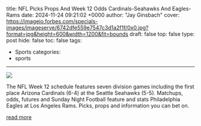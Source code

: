 title: NFL Picks Props And Week 12 Odds Cardinals-Seahawks And Eagles-Rams
date: 2024-11-24 09:21:02 +0000
author: "Jay Ginsbach"
cover: https://imageio.forbes.com/specials-images/imageserve/6742dfe559e7547c3d1a2f1f/0x0.jpg?format=jpg&height=600&width=1200&fit=bounds
draft: false
top: false
type: post
hide: false
toc: false
tags:
  - Sports
categories:
  - sports
---

![](https://imageio.forbes.com/specials-images/imageserve/6742dfe559e7547c3d1a2f1f/0x0.jpg?format=jpg&height=600&width=1200&fit=bounds)

The NFL Week 12 schedule features seven division games including the first place Arizona Cardinals (6-4) at the Seattle Seahawks (5-5). Matchups, odds, futures and Sunday Night Football feature and stats Philadelphia Eagles at Los Angeles Rams. Picks, props and information you can bet on.

[read more](https://www.forbes.com/sites/jayginsbach/2024/11/24/nfl-picks-props-and-week-12-odds-cardinals-seahawks-and-eagles-rams/)
